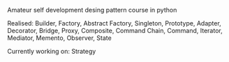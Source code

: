 Amateur self development desing pattern course in python

Realised:
Builder, Factory, Abstract Factory, Singleton, Prototype, Adapter, Decorator, Bridge, Proxy, Composite, Command Chain,
Command, Iterator, Mediator, Memento, Observer, State

Currently working on:
Strategy